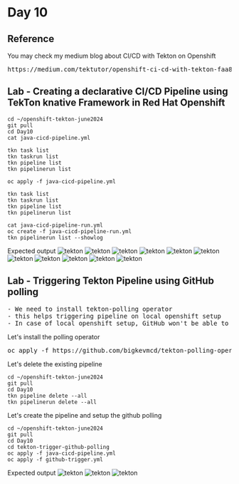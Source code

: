 # Day 10

## Reference
You may check my medium blog about CI/CD with Tekton on Openshift
<pre>
https://medium.com/tektutor/openshift-ci-cd-with-tekton-faa88ba45656  
</pre>

## Lab - Creating a declarative CI/CD Pipeline using TekTon knative Framework in Red Hat Openshift
```
cd ~/openshift-tekton-june2024
git pull
cd Day10
cat java-cicd-pipeline.yml

tkn task list
tkn taskrun list
tkn pipeline list
tkn pipelinerun list

oc apply -f java-cicd-pipeline.yml

tkn task list
tkn taskrun list
tkn pipeline list
tkn pipelinerun list

cat java-cicd-pipeline-run.yml
oc create -f java-cicd-pipeline-run.yml
tkn pipelinerun list --showlog
```

Expected output
![tekton](tekton1.png)
![tekton](tekton2.png)
![tekton](tekton3.png)
![tekton](tekton4.png)
![tekton](tekton5.png)
![tekton](tekton6.png)
![tekton](tekton7.png)
![tekton](tekton8.png)
![tekton](tekton9.png)
![tekton](tekton10.png)
![tekton](tekton11.png)

## Lab - Triggering Tekton Pipeline using GitHub polling
<pre>
- We need to install tekton-polling operator
- this helps triggering pipeline on local openshift setup
- In case of local openshift setup, GitHub won't be able to invoke the Openshift public route url, hence the only way to trigger pipeline is using the polling operator
</pre>

Let's install the polling operator
<pre>
oc apply -f https://github.com/bigkevmcd/tekton-polling-operator/releases/download/v0.4.0/release-v0.4.0.yaml  
</pre>

Let's delete the existing pipeline
```
cd ~/openshift-tekton-june2024
git pull
cd Day10
tkn pipeline delete --all
tkn pipelinerun delete --all
```

Let's create the pipeline and setup the github polling
```
cd ~/openshift-tekton-june2024
git pull
cd Day10
cd tekton-trigger-github-polling
oc apply -f java-cicd-pipeline.yml
oc apply -f github-trigger.yml
```

Expected output
![tekton](tekton12.png)
![tekton](tekton13.png)
![tekton](tekton14.png)
